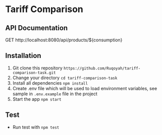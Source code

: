 # Tariff Comparison

## API Documentation
GET http://localhost:8080/api/products/${consumption}


## Installation
1.  Git clone this repository `https://github.com/Ruqoyah/tariff-comparison-task.git`
2.  Change your directory `cd tariff-comparison-task`
3.  Install all dependencies `npm install`
4.  Create .env file which will be used to load environment variables, see sample in `.env.example` file in the project
5.  Start the app `npm start`


## Test
*  Run test with `npm test`
